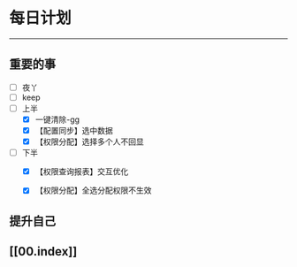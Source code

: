 
# 每日计划
---
## 重要的事

- [ ]    夜丫
- [ ]   keep
- [ ]  上半
	- [x] 一键清除-gg
	- [x] 【配置同步】选中数据
	- [x] 【权限分配】选择多个人不回显
- [ ] 下半
	- [x] 【权限查询报表】交互优化
	- [x] 【权限分配】全选分配权限不生效



## 提升自己

  



## [[00.index]]










